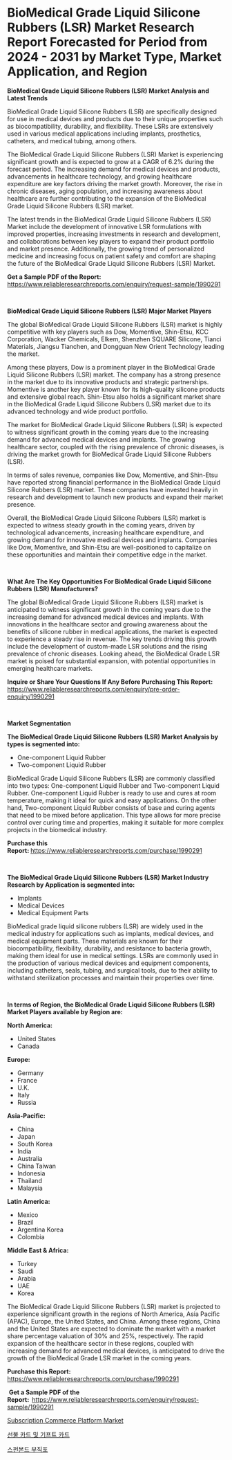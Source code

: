 <p><h1>BioMedical Grade Liquid Silicone Rubbers (LSR) Market Research Report Forecasted for Period from 2024 -  2031 by Market Type, Market Application, and Region</h1></p><p><strong>BioMedical Grade Liquid Silicone Rubbers (LSR) Market Analysis and Latest Trends</strong></p>
<p><p>BioMedical Grade Liquid Silicone Rubbers (LSR) are specifically designed for use in medical devices and products due to their unique properties such as biocompatibility, durability, and flexibility. These LSRs are extensively used in various medical applications including implants, prosthetics, catheters, and medical tubing, among others.</p><p>The BioMedical Grade Liquid Silicone Rubbers (LSR) Market is experiencing significant growth and is expected to grow at a CAGR of 6.2% during the forecast period. The increasing demand for medical devices and products, advancements in healthcare technology, and growing healthcare expenditure are key factors driving the market growth. Moreover, the rise in chronic diseases, aging population, and increasing awareness about healthcare are further contributing to the expansion of the BioMedical Grade Liquid Silicone Rubbers (LSR) market.</p><p>The latest trends in the BioMedical Grade Liquid Silicone Rubbers (LSR) Market include the development of innovative LSR formulations with improved properties, increasing investments in research and development, and collaborations between key players to expand their product portfolio and market presence. Additionally, the growing trend of personalized medicine and increasing focus on patient safety and comfort are shaping the future of the BioMedical Grade Liquid Silicone Rubbers (LSR) Market.</p></p>
<p><strong>Get a Sample PDF of the Report:&nbsp;</strong> <a href="https://www.reliableresearchreports.com/enquiry/request-sample/1990291">https://www.reliableresearchreports.com/enquiry/request-sample/1990291</a></p>
<p>&nbsp;</p>
<p><strong>BioMedical Grade Liquid Silicone Rubbers (LSR) Major Market Players</strong></p>
<p><p>The global BioMedical Grade Liquid Silicone Rubbers (LSR) market is highly competitive with key players such as Dow, Momentive, Shin-Etsu, KCC Corporation, Wacker Chemicals, Elkem, Shenzhen SQUARE Silicone, Tianci Materials, Jiangsu Tianchen, and Dongguan New Orient Technology leading the market. </p><p>Among these players, Dow is a prominent player in the BioMedical Grade Liquid Silicone Rubbers (LSR) market. The company has a strong presence in the market due to its innovative products and strategic partnerships. Momentive is another key player known for its high-quality silicone products and extensive global reach. Shin-Etsu also holds a significant market share in the BioMedical Grade Liquid Silicone Rubbers (LSR) market due to its advanced technology and wide product portfolio.</p><p>The market for BioMedical Grade Liquid Silicone Rubbers (LSR) is expected to witness significant growth in the coming years due to the increasing demand for advanced medical devices and implants. The growing healthcare sector, coupled with the rising prevalence of chronic diseases, is driving the market growth for BioMedical Grade Liquid Silicone Rubbers (LSR).</p><p>In terms of sales revenue, companies like Dow, Momentive, and Shin-Etsu have reported strong financial performance in the BioMedical Grade Liquid Silicone Rubbers (LSR) market. These companies have invested heavily in research and development to launch new products and expand their market presence.</p><p>Overall, the BioMedical Grade Liquid Silicone Rubbers (LSR) market is expected to witness steady growth in the coming years, driven by technological advancements, increasing healthcare expenditure, and growing demand for innovative medical devices and implants. Companies like Dow, Momentive, and Shin-Etsu are well-positioned to capitalize on these opportunities and maintain their competitive edge in the market.</p></p>
<p>&nbsp;</p>
<p><strong>What Are The Key Opportunities For BioMedical Grade Liquid Silicone Rubbers (LSR) Manufacturers?</strong></p>
<p><p>The global BioMedical Grade Liquid Silicone Rubbers (LSR) market is anticipated to witness significant growth in the coming years due to the increasing demand for advanced medical devices and implants. With innovations in the healthcare sector and growing awareness about the benefits of silicone rubber in medical applications, the market is expected to experience a steady rise in revenue. The key trends driving this growth include the development of custom-made LSR solutions and the rising prevalence of chronic diseases. Looking ahead, the BioMedical Grade LSR market is poised for substantial expansion, with potential opportunities in emerging healthcare markets.</p></p>
<p><strong>Inquire or Share Your Questions If Any Before Purchasing This Report:</strong> <a href="https://www.reliableresearchreports.com/enquiry/pre-order-enquiry/1990291">https://www.reliableresearchreports.com/enquiry/pre-order-enquiry/1990291</a></p>
<p>&nbsp;</p>
<p><strong>Market Segmentation</strong></p>
<p><strong>The BioMedical Grade Liquid Silicone Rubbers (LSR) Market Analysis by types is segmented into:</strong></p>
<p><ul><li>One-component Liquid Rubber</li><li>Two-component Liquid Rubber</li></ul></p>
<p><p>BioMedical Grade Liquid Silicone Rubbers (LSR) are commonly classified into two types: One-component Liquid Rubber and Two-component Liquid Rubber. One-component Liquid Rubber is ready to use and cures at room temperature, making it ideal for quick and easy applications. On the other hand, Two-component Liquid Rubber consists of base and curing agents that need to be mixed before application. This type allows for more precise control over curing time and properties, making it suitable for more complex projects in the biomedical industry.</p></p>
<p><strong>Purchase this Report:&nbsp;</strong><a href="https://www.reliableresearchreports.com/purchase/1990291">https://www.reliableresearchreports.com/purchase/1990291</a></p>
<p>&nbsp;</p>
<p><strong>The BioMedical Grade Liquid Silicone Rubbers (LSR) Market Industry Research by Application is segmented into:</strong></p>
<p><ul><li>Implants</li><li>Medical Devices</li><li>Medical Equipment Parts</li></ul></p>
<p><p>BioMedical grade liquid silicone rubbers (LSR) are widely used in the medical industry for applications such as implants, medical devices, and medical equipment parts. These materials are known for their biocompatibility, flexibility, durability, and resistance to bacteria growth, making them ideal for use in medical settings. LSRs are commonly used in the production of various medical devices and equipment components, including catheters, seals, tubing, and surgical tools, due to their ability to withstand sterilization processes and maintain their properties over time.</p></p>
<p>&nbsp;</p>
<p><strong>In terms of Region, the BioMedical Grade Liquid Silicone Rubbers (LSR) Market Players available by Region are:</strong></p>
<p>
    <p> <strong> North America: </strong>
        <ul>
            <li>United States</li>
            <li>Canada</li>
        </ul>
        </p> 
    <p> <strong> Europe: </strong>
        <ul>
            <li>Germany</li>
            <li>France</li>
            <li>U.K.</li>
            <li>Italy</li>
            <li>Russia</li>
        </ul>
        </p> 
    <p> <strong> Asia-Pacific: </strong>
        <ul>
            <li>China</li>
            <li>Japan</li>
            <li>South Korea</li>
            <li>India</li>
            <li>Australia</li>
            <li>China Taiwan</li>
            <li>Indonesia</li>
            <li>Thailand</li>
            <li>Malaysia</li>
        </ul>
        </p> 
    <p> <strong> Latin America: </strong>
        <ul>
            <li>Mexico</li>
            <li>Brazil</li>
            <li>Argentina Korea</li>
            <li>Colombia</li>
        </ul>
        </p> 
    <p> <strong> Middle East & Africa: </strong>
        <ul>
            <li>Turkey</li>
            <li>Saudi</li>
            <li>Arabia</li>
            <li>UAE</li>
            <li>Korea</li>
        </ul>
    </p>
    </p>
<p><p>The BioMedical Grade Liquid Silicone Rubbers (LSR) market is projected to experience significant growth in the regions of North America, Asia Pacific (APAC), Europe, the United States, and China. Among these regions, China and the United States are expected to dominate the market with a market share percentage valuation of 30% and 25%, respectively. The rapid expansion of the healthcare sector in these regions, coupled with increasing demand for advanced medical devices, is anticipated to drive the growth of the BioMedical Grade LSR market in the coming years.</p></p>
<p><strong>Purchase this Report: </strong><a href="https://www.reliableresearchreports.com/purchase/1990291">https://www.reliableresearchreports.com/purchase/1990291</a></p>
<p>&nbsp;<strong>Get a Sample PDF of the Report:&nbsp;&nbsp;</strong><a href="https://www.reliableresearchreports.com/enquiry/request-sample/1990291">https://www.reliableresearchreports.com/enquiry/request-sample/1990291</a></p>
<p><strong></strong></p>
<p><p><a href="https://pretty-mail-caf.notion.site/Subscription-Commerce-Platform-Market-Research-Report-Unlocks-Analysis-on-the-Market-Financial-Statu-1622e33c77e94364ac835fd64fb11641">Subscription Commerce Platform Market</a></p><p><a href="https://medium.com/@sandubujor71/%EC%84%A0%EB%B6%88-%EB%B0%8F-%EA%B8%B0%ED%94%84%ED%8A%B8-%EC%B9%B4%EB%93%9C-%EC%8B%9C%EC%9E%A5-%EA%B7%9C%EB%AA%A8-%EB%B0%8F-%EC%8B%9C%EC%9E%A5-%EB%8F%99%ED%96%A5-%EC%99%84%EC%A0%84%ED%95%9C-%EC%82%B0%EC%97%85-%EA%B0%9C%EC%9A%94-2024%EB%85%84%EB%B6%80%ED%84%B0-2031%EB%85%84%EA%B9%8C%EC%A7%80-e16f733bf3a6">선불 카드 및 기프트 카드</a></p><p><a href="https://medium.com/@sandubujor71/%EB%B6%84%EC%84%9D-%ED%9A%8C%EC%A0%84-%EB%B0%A9%EC%A7%84-%EB%B9%84%EC%A7%81%EB%AC%BC-%EC%8B%9C%EC%9E%A5-%EA%B8%80%EB%A1%9C%EB%B2%8C-%EC%82%B0%EC%97%85-%EC%A0%84%EB%A7%9D-%EB%B0%8F-%EC%98%88%EC%B8%A1-2024%EB%85%84%EB%B6%80%ED%84%B0-2031%EB%85%84%EA%B9%8C%EC%A7%80-899f1d2572c8">스펀본드 부직포</a></p></p>